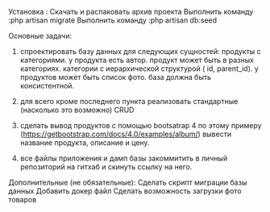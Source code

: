 Установка :
Скачать и распаковать архив проекта
Выполнить команду :php artisan migrate
Выполнить команду :php artisan db:seed


Основные задачи:

1. спроектировать базу данных для следующих сущностей: 
продукты с категориями.
у продукта есть автор.
продукт может быть в разных категориях. 
категории с иерархической структурой ( id, parent_id). 
у продуктов может быть список фото. 
база должна быть консистентной.

2. для всего кроме последнего пункта реализовать стандартные (насколько это возможно) CRUD 

3. сделать вывод продуктов с помощью bootsatrap 4 
по этому примеру (https://getbootstrap.com/docs/4.0/examples/album/) вывести название продукта, описание и цену.

4. все файлы приложения и дамп базы закоммитить в личный репозиторий на гитхаб и скинуть ссылку на него.

Дополнительные (не обязательные):
Сделать скрипт миграции базы данных
Добавить докер файл
Сделать возможность загрузки фото товаров  
